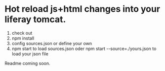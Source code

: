 # Hot reload js+html changes into your liferay tomcat.

1. check out
2. npm install
3. config sources.json or define your own
3. npm start to load sources.json oder npm start --source=./yours.json to load your json file


Readme coming soon.

